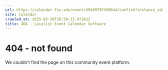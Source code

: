 ```yaml
---
url: https://calendar.fiu.edu/event/49489707459844/confirm?instance_id=49489707489555&return=https%3A%2F%2Fcalendar.fiu.edu%2Fcalendar%3Fevent_types%255B%255D%3D127590
site: Calendar
crawled_at: 2025-05-20T10:59:13.972622
title: 404 - Localist Event Calendar Software
---
```


# 404 - not found
We couldn't find the page on this community event platform.
